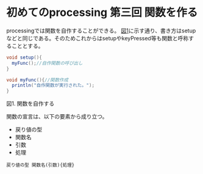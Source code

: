 # 初めてのprocessing 第三回 関数を作る
processingでは関数を自作することができる。
[図1](#図1)に示す通り、書き方はsetupなどと同じである。そのためこれからはsetupやkeyPressed等も関数と呼称することとする。

<div id="図1"></div>

```java
void setup(){
  myFunc();//自作関数の呼び出し
}

void myFunc(){//関数作成
  println("自作関数が実行された。");
}
```
図1. 関数を自作する

関数の宣言は、以下の要素から成り立つ。
* 戻り値の型
* 関数名
* 引数
* 処理

`戻り値の型 関数名(引数){処理}`
